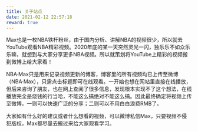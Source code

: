 ```yaml
---
title: 关于站点
date: 2021-02-12 22:57:18
reward: true
---
```


Max也是一枚NBA铁杆粉丝，由于国内分析、讲解NBA的视频很少，所以就去YouTube观看NBA精彩视频。2020年底的某一天突然灵光一闪，独乐乐不如众乐乐嘛，就想到与大家分享更多NBA视频。所以就策划将YouTube上精彩的视频搬到微博上给大家看！

NBA·Max只是用来记录视频更新的博客，博客里的所有视频均已上传至微博（NBA·Max），只需点击标题即可在线观看。一开始也想在网站里直接在线播放，但后来咨询了朋友，也在网上查阅了很多信息，发现根本实现不了这个想法，在线播放完全是烧钱的行当哈，不能这么搞绝对不能这么搞。因此最终确定将视频上传至微博，一则可以快速广泛的分享；二则可以不用白白浪费RMB了。

大家如有什么好的建议或者什么想看的视频，可以微博私信Max，只要视频不侵犯版权，Max都尽量去搬过来给大家观看学习。
